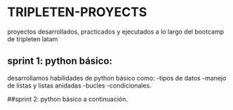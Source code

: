 # TRIPLETEN-PROYECTS
proyectos desarrollados, practicados y ejecutados a lo largo del bootcamp de tripleten latam 

## sprint 1: python básico:
desarrollamos habilidades de python básico como:
-tipos de datos 
-manejo de listas y listas anidadas
-bucles
-condicionales.

##sprint 2: python básico a continuación.
